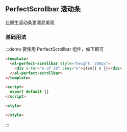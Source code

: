 ## PerfectScrollbar 滚动条

比原生滚动条更漂亮美观

### 基础用法

:::demo 要使用 PerfectScrollbar 组件，如下即可

```html
<template>
  <el-perfect-scrollbar style="height: 200px">
    <div v-for="n of 20" :key="n">item{{ n }}</div>
  </el-perfect-scrollbar>
</template>

<script>
  export default {}
</script>

<style>

</style>
```
:::